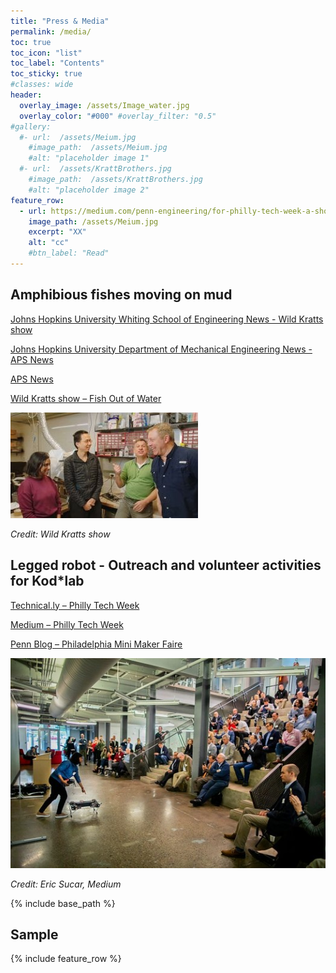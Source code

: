 ```yaml
---
title: "Press & Media"
permalink: /media/
toc: true
toc_icon: "list"
toc_label: "Contents"
toc_sticky: true
#classes: wide
header:
  overlay_image: /assets/Image_water.jpg
  overlay_color: "#000" #overlay_filter: "0.5"
#gallery:
  #- url:  /assets/Meium.jpg
    #image_path:  /assets/Meium.jpg
    #alt: "placeholder image 1"
  #- url:  /assets/KrattBrothers.jpg
    #image_path:  /assets/KrattBrothers.jpg
    #alt: "placeholder image 2"
feature_row:
  - url: https://medium.com/penn-engineering/for-philly-tech-week-a-showcase-for-cutting-edge-robots-ff8d36988a35
    image_path: /assets/Meium.jpg
    excerpt: "XX"
    alt: "cc"
    #btn_label: "Read"
---
```

## Amphibious fishes moving on mud
[Johns Hopkins University Whiting School of Engineering News - Wild Kratts show](https://engineering.jhu.edu/news/pbss-wild-kratts-visit-chen-lis-terradynamics-lab/)

[Johns Hopkins University Department of Mechanical Engineering News - APS News](https://me.jhu.edu/news/phd-student-shares-work-on-robotics-inspired-by-mudskippers-at-american-physical-society-march-meeting/)

[APS News](https://www.aps.org/apsnews/2024/04/mudskippers-jellyfish-inspire-robot-designs)

[Wild Kratts show – Fish Out of Water](https://pbskids.org/videos/watch/fish-out-of-water/1485713) 

![](/assets/KrattBrothers.jpg)

*Credit: Wild Kratts show* 

## Legged robot - Outreach and volunteer activities for Kod*lab
[Technical.ly – Philly Tech Week](https://technical.ly/startups/pennovation-robotics-hub-bots-showcase-philly-tech-week/)

[Medium – Philly Tech Week](https://medium.com/penn-engineering/for-philly-tech-week-a-showcase-for-cutting-edge-robots-ff8d36988a35)

[Penn Blog – Philadelphia Mini Maker Faire](https://blog.seas.upenn.edu/penn-engineering-featured-at-philly-s-first-mini-maker-faire-88f4e6f64324/)

![](/assets/Meium.jpg)

*Credit: Eric Sucar, Medium*

{% include base_path %}
## Sample

{% include feature_row %}
